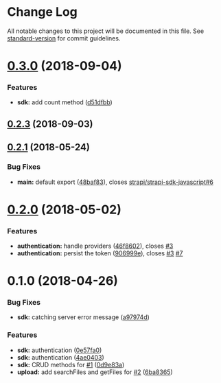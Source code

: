 # Change Log

All notable changes to this project will be documented in this file. See [standard-version](https://github.com/conventional-changelog/standard-version) for commit guidelines.

<a name="0.3.0"></a>
# [0.3.0](https://github.com/strapi/strapi-sdk-javascript/compare/v0.2.3...v0.3.0) (2018-09-04)


### Features

* **sdk:** add count method ([d51dfbb](https://github.com/strapi/strapi-sdk-javascript/commit/d51dfbb))



<a name="0.2.3"></a>
## [0.2.3](https://github.com/strapi/strapi-sdk-javascript/compare/v0.2.2...v0.2.3) (2018-09-03)



<a name="0.2.1"></a>
## [0.2.1](https://github.com/strapi/strapi-sdk-javascript/compare/v0.2.0...v0.2.1) (2018-05-24)


### Bug Fixes

* **main:** default export ([48baf83](https://github.com/strapi/strapi-sdk-javascript/commit/48baf83)), closes [strapi/strapi-sdk-javascript#6](https://github.com/strapi/strapi-sdk-javascript/issues/6)



<a name="0.2.0"></a>
# [0.2.0](https://github.com/strapi/strapi-sdk-javascript/compare/v0.1.0...v0.2.0) (2018-05-02)


### Features

* **authentication:** handle providers ([46f8602](https://github.com/strapi/strapi-sdk-javascript/commit/46f8602)), closes [#3](https://github.com/strapi/strapi-sdk-javascript/issues/3)
* **authentication:** persist the token ([906999e](https://github.com/strapi/strapi-sdk-javascript/commit/906999e)), closes [#3](https://github.com/strapi/strapi-sdk-javascript/issues/3) [#7](https://github.com/strapi/strapi-sdk-javascript/issues/7)



<a name="0.1.0"></a>
# 0.1.0 (2018-04-26)


### Bug Fixes

* **sdk:** catching server error message ([a97974d](https://github.com/strapi/strapi-sdk-javascript/commit/a97974d))


### Features

* **sdk:** authentication ([0e57fa0](https://github.com/strapi/strapi-sdk-javascript/commit/0e57fa0))
* **sdk:** authentication ([4ae0403](https://github.com/strapi/strapi-sdk-javascript/commit/4ae0403))
* **sdk:** CRUD methods for [#1](https://github.com/strapi/strapi-sdk-javascript/issues/1) ([0d9e83a](https://github.com/strapi/strapi-sdk-javascript/commit/0d9e83a))
* **upload:** add searchFiles and getFiles for [#2](https://github.com/strapi/strapi-sdk-javascript/issues/2) ([6ba8365](https://github.com/strapi/strapi-sdk-javascript/commit/6ba8365))
